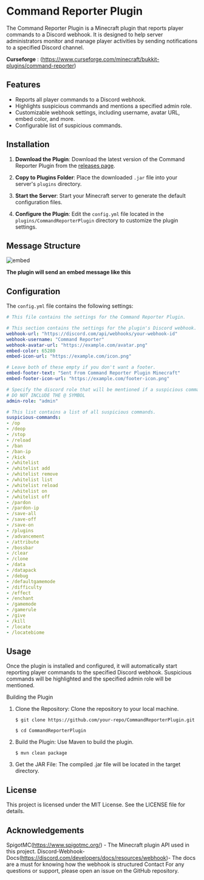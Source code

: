 # Command Reporter Plugin

The Command Reporter Plugin is a Minecraft plugin that reports player commands to a Discord webhook. It is designed to help server administrators monitor and manage player activities by sending notifications to a specified Discord channel.

**Curseforge** : (https://www.curseforge.com/minecraft/bukkit-plugins/command-reporter)

## Features

- Reports all player commands to a Discord webhook.
- Highlights suspicious commands and mentions a specified admin role.
- Customizable webhook settings, including username, avatar URL, embed color, and more.
- Configurable list of suspicious commands.

## Installation

1. **Download the Plugin**: Download the latest version of the Command Reporter Plugin from the [releases page](https://github.com/your-repo/releases).

2. **Copy to Plugins Folder**: Place the downloaded `.jar` file into your server's `plugins` directory.

3. **Start the Server**: Start your Minecraft server to generate the default configuration files.

4. **Configure the Plugin**: Edit the `config.yml` file located in the `plugins/CommandReporterPlugin` directory to customize the plugin settings.

## Message Structure
![embed](https://github.com/user-attachments/assets/7aaaba7b-5127-4471-8338-0cd026be70d7)

**The plugin will send an embed message like this**


## Configuration

The `config.yml` file contains the following settings:

```yaml
# This file contains the settings for the Command Reporter Plugin.

# This section contains the settings for the plugin's Discord webhook.
webhook-url: "https://discord.com/api/webhooks/your-webhook-id"
webhook-username: "Command Reporter"
webhook-avatar-url: "https://example.com/avatar.png"
embed-color: 65280
embed-icon-url: "https://example.com/icon.png"

# Leave both of these empty if you don't want a footer.
embed-footer-text: "Sent From Command Reporter Plugin Minecraft"
embed-footer-icon-url: "https://example.com/footer-icon.png"

# Specify the discord role that will be mentioned if a suspicious command is executed.
# DO NOT INCLUDE THE @ SYMBOL
admin-role: "admin"

# This list contains a list of all suspicious commands.
suspicious-commands:
- /op
- /deop
- /stop
- /reload
- /ban
- /ban-ip
- /kick
- /whitelist
- /whitelist add
- /whitelist remove
- /whitelist list
- /whitelist reload
- /whitelist on
- /whitelist off
- /pardon
- /pardon-ip
- /save-all
- /save-off
- /save-on
- /plugins
- /advancement
- /attribute
- /bossbar
- /clear
- /clone
- /data
- /datapack
- /debug
- /defaultgamemode
- /difficulty
- /effect
- /enchant
- /gamemode
- /gamerule
- /give
- /kill
- /locate
- /locatebiome
```



## Usage

Once the plugin is installed and configured, it will automatically start reporting player commands to the specified Discord webhook. Suspicious commands will be highlighted and the specified admin role will be mentioned.

Building the Plugin
1. Clone the Repository: Clone the repository to your local machine.
   
   ```$ git clone https://github.com/your-repo/CommandReporterPlugin.git```
   
   ```$ cd CommandReporterPlugin```
   
3. Build the Plugin: Use Maven to build the plugin.

   ```$ mvn clean package```

4. Get the JAR File: The compiled .jar file will be located in the target directory.


## License
This project is licensed under the MIT License. See the LICENSE file for details.

## Acknowledgements
SpigotMC(https://www.spigotmc.org/) - The Minecraft plugin API used in this project.
Discord-Webhook-Docs(https://discord.com/developers/docs/resources/webhook)- The docs are a must for knowing how the webhook is structured
Contact
For any questions or support, please open an issue on the GitHub repository.
